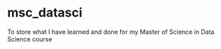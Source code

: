 # msc_datasci
To store what I have learned and done for my Master of Science in Data Science course

